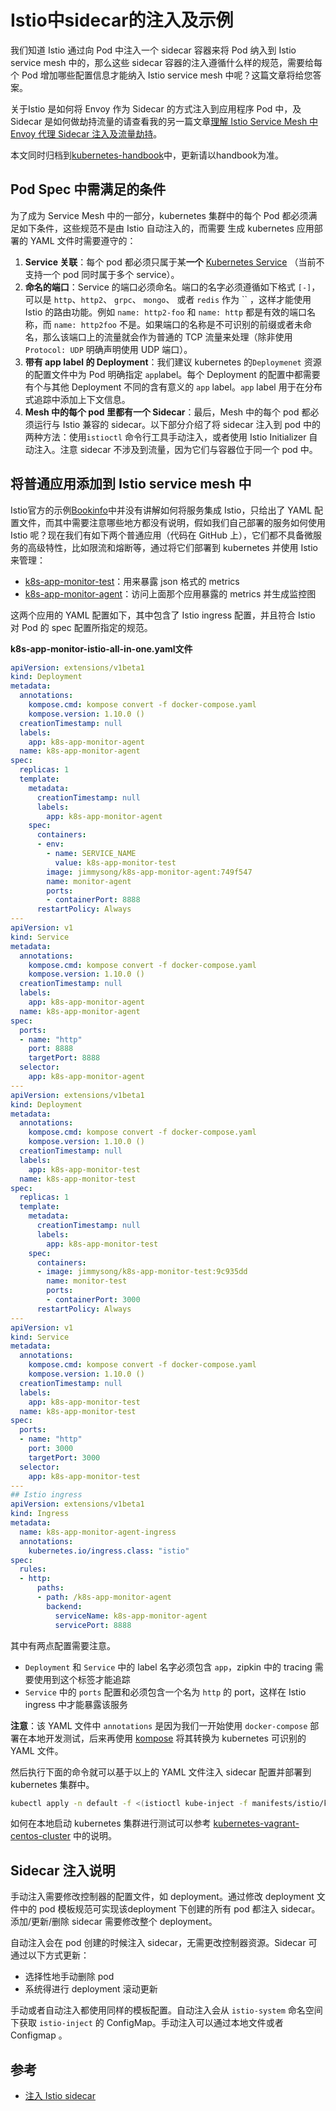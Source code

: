 # Istio中sidecar的注入及示例

我们知道 Istio 通过向 Pod 中注入一个 sidecar 容器来将 Pod 纳入到 Istio service mesh 中的，那么这些 sidecar 容器的注入遵循什么样的规范，需要给每个 Pod 增加哪些配置信息才能纳入 Istio service mesh 中呢？这篇文章将给您答案。

关于Istio 是如何将 Envoy 作为 Sidecar 的方式注入到应用程序 Pod 中，及 Sidecar 是如何做劫持流量的请查看我的另一篇文章[理解 Istio Service Mesh 中 Envoy 代理 Sidecar 注入及流量劫持](https://jimmysong.io/posts/envoy-sidecar-injection-in-istio-service-mesh-deep-dive)。

本文同时归档到[kubernetes-handbook](https://jimmysong.io/kubernetes-handbook)中，更新请以handbook为准。

## Pod Spec 中需满足的条件

为了成为 Service Mesh 中的一部分，kubernetes 集群中的每个 Pod 都必须满足如下条件，这些规范不是由 Istio 自动注入的，而需要 生成 kubernetes 应用部署的 YAML 文件时需要遵守的：

1. **Service 关联**：每个 pod 都必须只属于某**一个** [Kubernetes Service](https://kubernetes.io/docs/concepts/services-networking/service/) （当前不支持一个 pod 同时属于多个 service）。
2. **命名的端口**：Service 的端口必须命名。端口的名字必须遵循如下格式 `[-]`，可以是 `http`、`http2`、 `grpc`、 `mongo`、 或者 `redis` 作为 `` ，这样才能使用 Istio 的路由功能。例如 `name: http2-foo` 和 `name: http` 都是有效的端口名称，而 `name: http2foo` 不是。如果端口的名称是不可识别的前缀或者未命名，那么该端口上的流量就会作为普通的 TCP 流量来处理（除非使用 `Protocol: UDP` 明确声明使用 UDP 端口）。
3. **带有 app label 的 Deployment**：我们建议 kubernetes 的`Deploymenet` 资源的配置文件中为 Pod 明确指定 `app`label。每个 Deployment 的配置中都需要有个与其他 Deployment 不同的含有意义的 `app` label。`app` label 用于在分布式追踪中添加上下文信息。
4. **Mesh 中的每个 pod 里都有一个 Sidecar**：最后，Mesh 中的每个 pod 都必须运行与 Istio 兼容的 sidecar。以下部分介绍了将 sidecar 注入到 pod 中的两种方法：使用`istioctl` 命令行工具手动注入，或者使用 Istio Initializer 自动注入。注意 sidecar 不涉及到流量，因为它们与容器位于同一个 pod 中。

## 将普通应用添加到 Istio service mesh 中

Istio官方的示例[Bookinfo](https://istio.io/docs/guides/bookinfo.html)中并没有讲解如何将服务集成 Istio，只给出了 YAML 配置文件，而其中需要注意哪些地方都没有说明，假如我们自己部署的服务如何使用 Istio 呢？现在我们有如下两个普通应用（代码在 GitHub 上），它们都不具备微服务的高级特性，比如限流和熔断等，通过将它们部署到 kubernetes 并使用 Istio 来管理：

- [k8s-app-monitor-test](https://github.com/rootsongjc/k8s-app-monitor-test)：用来暴露 json 格式的 metrics
- [k8s-app-monitor-agent](https://github.com/rootsongjc/k8s-app-monitor-agent)：访问上面那个应用暴露的 metrics 并生成监控图

这两个应用的 YAML 配置如下，其中包含了 Istio ingress 配置，并且符合 Istio 对 Pod 的 spec 配置所指定的规范。

**k8s-app-monitor-istio-all-in-one.yaml文件**

```yaml
apiVersion: extensions/v1beta1
kind: Deployment
metadata:
  annotations:
    kompose.cmd: kompose convert -f docker-compose.yaml
    kompose.version: 1.10.0 ()
  creationTimestamp: null
  labels:
    app: k8s-app-monitor-agent
  name: k8s-app-monitor-agent
spec:
  replicas: 1
  template:
    metadata:
      creationTimestamp: null
      labels:
        app: k8s-app-monitor-agent
    spec:
      containers:
      - env:
        - name: SERVICE_NAME
          value: k8s-app-monitor-test
        image: jimmysong/k8s-app-monitor-agent:749f547
        name: monitor-agent
        ports:
        - containerPort: 8888
      restartPolicy: Always
---
apiVersion: v1
kind: Service
metadata:
  annotations:
    kompose.cmd: kompose convert -f docker-compose.yaml
    kompose.version: 1.10.0 ()
  creationTimestamp: null
  labels:
    app: k8s-app-monitor-agent
  name: k8s-app-monitor-agent
spec:
  ports:
  - name: "http"
    port: 8888
    targetPort: 8888
  selector:
    app: k8s-app-monitor-agent
---
apiVersion: extensions/v1beta1
kind: Deployment
metadata:
  annotations:
    kompose.cmd: kompose convert -f docker-compose.yaml
    kompose.version: 1.10.0 ()
  creationTimestamp: null
  labels:
    app: k8s-app-monitor-test
  name: k8s-app-monitor-test
spec:
  replicas: 1
  template:
    metadata:
      creationTimestamp: null
      labels:
        app: k8s-app-monitor-test
    spec:
      containers:
      - image: jimmysong/k8s-app-monitor-test:9c935dd
        name: monitor-test
        ports:
        - containerPort: 3000
      restartPolicy: Always
---
apiVersion: v1
kind: Service
metadata:
  annotations:
    kompose.cmd: kompose convert -f docker-compose.yaml
    kompose.version: 1.10.0 ()
  creationTimestamp: null
  labels:
    app: k8s-app-monitor-test
  name: k8s-app-monitor-test
spec:
  ports:
  - name: "http"
    port: 3000
    targetPort: 3000
  selector:
    app: k8s-app-monitor-test
---
## Istio ingress
apiVersion: extensions/v1beta1
kind: Ingress
metadata:
  name: k8s-app-monitor-agent-ingress
  annotations:
    kubernetes.io/ingress.class: "istio"
spec:
  rules:
  - http:
      paths:
      - path: /k8s-app-monitor-agent
        backend:
          serviceName: k8s-app-monitor-agent
          servicePort: 8888
```

其中有两点配置需要注意。

- `Deployment` 和 `Service` 中的 label 名字必须包含 `app`，zipkin 中的 tracing 需要使用到这个标签才能追踪
- `Service` 中的 `ports` 配置和必须包含一个名为 `http` 的 port，这样在 Istio ingress 中才能暴露该服务

**注意**：该 YAML 文件中 `annotations` 是因为我们一开始使用 `docker-compose` 部署在本地开发测试，后来再使用 [kompose](https://github.com/kubernetes/kompose) 将其转换为 kubernetes 可识别的 YAML 文件。

然后执行下面的命令就可以基于以上的 YAML 文件注入 sidecar 配置并部署到 kubernetes 集群中。

```bash
kubectl apply -n default -f <(istioctl kube-inject -f manifests/istio/k8s-app-monitor-istio-all-in-one.yaml)
```

如何在本地启动 kubernetes 集群进行测试可以参考 [kubernetes-vagrant-centos-cluster](https://github.com/rootsongjc/kubernetes-vagrant-centos-cluster) 中的说明。

## Sidecar 注入说明

手动注入需要修改控制器的配置文件，如 deployment。通过修改 deployment 文件中的 pod 模板规范可实现该deployment 下创建的所有 pod 都注入 sidecar。添加/更新/删除 sidecar 需要修改整个 deployment。

自动注入会在 pod 创建的时候注入 sidecar，无需更改控制器资源。Sidecar 可通过以下方式更新：

- 选择性地手动删除 pod
- 系统得进行 deployment 滚动更新

手动或者自动注入都使用同样的模板配置。自动注入会从 `istio-system` 命名空间下获取 `istio-inject` 的 ConfigMap。手动注入可以通过本地文件或者 Configmap 。

## 参考

- [注入 Istio sidecar](https://istio.io/zh/docs/setup/kubernetes/sidecar-injection/)


 